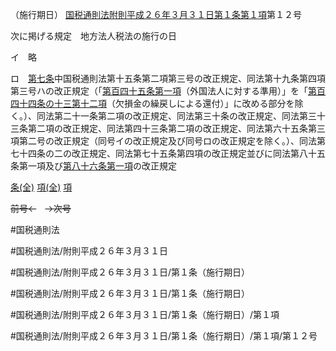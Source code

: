 （施行期日）
[国税通則法附則平成２６年３月３１日第１条第１項](国税通則法＿＿＿＿附則平成２６年３月３１日第１条第１項)第１２号

次に掲げる規定　地方法人税法の施行の日

イ　略

ロ　[第七条](国税通則法＿＿＿＿附則平成２６年３月３１日第７条第１項)中国税通則法第十五条第二項第三号の改正規定、同法第十九条第四項第三号ハの改正規定（「[第百四十五条第一項](国税通則法＿＿＿＿附則平成２６年３月３１日第１４５条第１項)（外国法人に対する準用）」を「[第百四十四条の十三第十二項](国税通則法＿＿＿＿附則平成２６年３月３１日第１４４条の１３第１２項)（欠損金の繰戻しによる還付）」に改める部分を除く。）、同法第二十一条第二項の改正規定、同法第三十条の改正規定、同法第三十三条第二項の改正規定、同法第四十三条第二項の改正規定、同法第六十五条第三項第二号の改正規定（同号イの改正規定及び同号ロの改正規定を除く。）、同法第七十四条の二の改正規定、同法第七十五条第四項の改正規定並びに同法第八十五条第一項及び[第八十六条第一項](国税通則法＿＿＿＿附則平成２６年３月３１日第８６条第１項)の改正規定

[条(全)](国税通則法＿＿＿＿附則平成２６年３月３１日第１条_.md)    [項(全)](国税通則法＿＿＿＿附則平成２６年３月３１日第１条第１項_.md)    [項](国税通則法＿＿＿＿附則平成２６年３月３１日第１条第１項.md)

~~前号←~~　~~→次号~~

#国税通則法

#国税通則法/附則平成２６年３月３１日

#国税通則法/附則平成２６年３月３１日/第１条（施行期日）

#国税通則法/附則平成２６年３月３１日/第１条（施行期日）

#国税通則法/附則平成２６年３月３１日/第１条（施行期日）/第１項

#国税通則法/附則平成２６年３月３１日/第１条（施行期日）/第１項/第１２号

